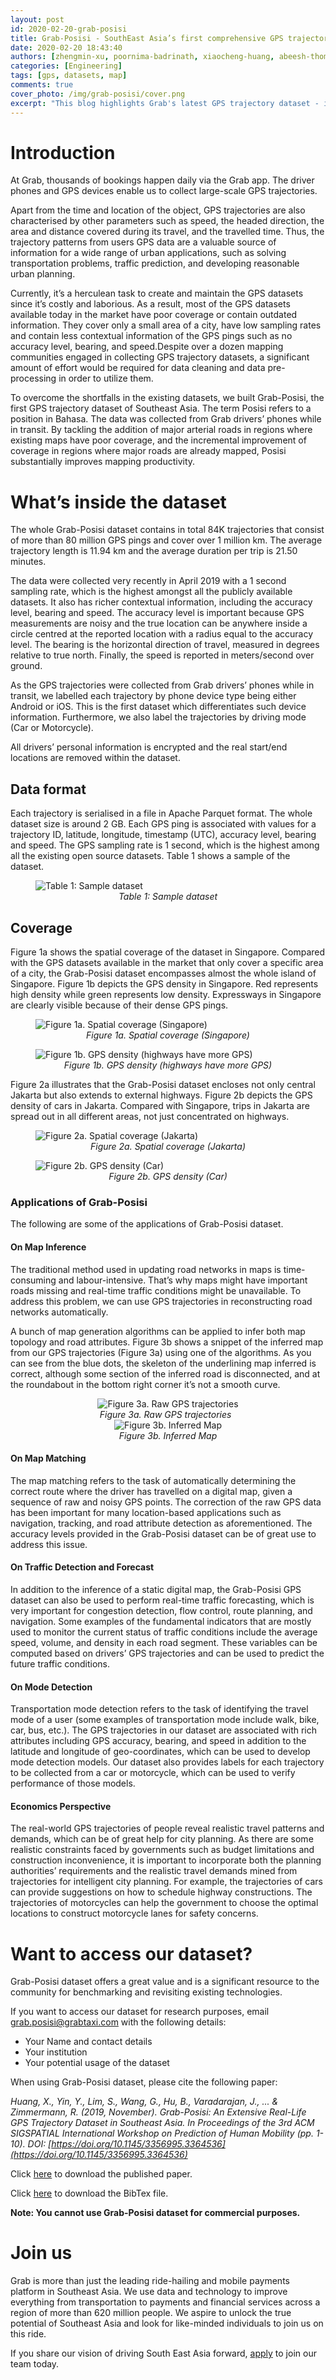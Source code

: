 ```yaml
---
layout: post
id: 2020-02-20-grab-posisi
title: Grab-Posisi - SouthEast Asia’s first comprehensive GPS trajectory dataset
date: 2020-02-20 18:43:40
authors: [zhengmin-xu, poornima-badrinath, xiaocheng-huang, abeesh-thomas]
categories: [Engineering]
tags: [gps, datasets, map]
comments: true
cover_photo: /img/grab-posisi/cover.png
excerpt: "This blog highlights Grab's latest GPS trajectory dataset - its content, format, applications, and how you can access the dataset for your research purpose."
---
```



# Introduction        

At Grab, thousands of bookings happen daily via the Grab app. The driver phones and GPS devices enable us to collect large-scale GPS trajectories.

Apart from the time and location of the object, GPS trajectories are also characterised by other parameters such as speed, the headed direction, the area and distance covered during its travel, and the travelled time. Thus, the trajectory patterns from users GPS data are a valuable source of information for a wide range of urban applications, such as solving transportation problems, traffic prediction, and developing reasonable urban planning.

Currently, it’s a herculean task to create and maintain the GPS datasets since it’s costly and laborious. As a result, most of the GPS datasets available today in the market have poor coverage or contain outdated information. They cover only a small area of a city, have low sampling rates and contain less contextual information of the GPS pings such as no accuracy level, bearing, and speed.Despite over a dozen mapping communities engaged in collecting GPS trajectory datasets, a significant amount of effort would be required for data cleaning and data pre-processing in order to utilize them.

To overcome the shortfalls in the existing datasets, we built Grab-Posisi, the first GPS trajectory dataset of Southeast Asia. The term Posisi refers to a position in Bahasa. The data was collected from Grab drivers’ phones while in transit. By tackling the addition of major arterial roads in regions where existing maps have poor coverage, and the incremental improvement of coverage in regions where major roads are already mapped, Posisi substantially improves mapping productivity.

# What’s inside the dataset

The whole Grab-Posisi dataset contains in total 84K trajectories that consist of more than 80 million GPS pings and cover over 1 million km. The average trajectory length is 11.94 km and the average duration per trip is 21.50 minutes.

The data were collected very recently in April 2019 with a 1 second sampling rate, which is the highest amongst all the publicly available datasets. It also has richer contextual information, including the accuracy level, bearing and speed. The accuracy level is important because GPS measurements are noisy and the true location can be anywhere inside a circle centred at the reported location with a radius equal to the accuracy level. The bearing is the horizontal direction of travel, measured in degrees relative to true north. Finally, the speed is reported in meters/second over ground.

As the GPS trajectories were collected from Grab drivers’ phones while in transit, we labelled each trajectory by phone device type being either Android or iOS. This is the first dataset which differentiates such device information. Furthermore, we also label the trajectories by driving mode (Car or Motorcycle).

All drivers’ personal information is encrypted and the real start/end locations are removed within the dataset.

## Data format

Each trajectory is serialised in a file in Apache Parquet format. The whole dataset size is around 2 GB. Each GPS ping is associated with values for a trajectory ID, latitude, longitude, timestamp (UTC), accuracy level, bearing and speed. The GPS sampling rate is 1 second, which is the highest among all the existing open source datasets. Table 1 shows a sample of the dataset.

<div class="post-image-section"><figure>
  <img src="/img/grab-posisi/image6.png" alt="Table 1: Sample dataset">
  <figcaption align="middle"><i>Table 1: Sample dataset</i></figcaption>
</figure></div>

## Coverage

Figure 1a shows the spatial coverage of the dataset in Singapore. Compared with the GPS datasets available in the market that only cover a specific area of a city, the Grab-Posisi dataset encompasses almost the whole island of Singapore. Figure 1b depicts the GPS density in Singapore. Red represents high density while green represents low density. Expressways in Singapore are clearly visible because of their dense GPS pings.

<div class="post-image-section"><figure>
  <img src="/img/grab-posisi/image7.png" alt="Figure 1a. Spatial coverage (Singapore)">
  <figcaption align="middle"><i>Figure 1a. Spatial coverage (Singapore)</i></figcaption>
</figure></div>

<div class="post-image-section"><figure>
  <img src="/img/grab-posisi/image5.png" alt="Figure 1b. GPS density (highways have more GPS)">
  <figcaption align="middle"><i>Figure 1b. GPS density (highways have more GPS)</i></figcaption>
</figure></div>

Figure 2a illustrates that the Grab-Posisi dataset encloses not only central Jakarta but also extends to external highways. Figure 2b depicts the GPS density of cars in Jakarta. Compared with Singapore, trips in Jakarta are spread out in all different areas, not just concentrated on highways.


<div class="post-image-section"><figure>
  <img src="/img/grab-posisi/image2.png" alt="Figure 2a. Spatial coverage (Jakarta)">
  <figcaption align="middle"><i>Figure 2a. Spatial coverage (Jakarta)</i></figcaption>
</figure></div>

<div class="post-image-section"><figure>
  <img src="/img/grab-posisi/image1.png" alt="Figure 2b. GPS density (Car)">
  <figcaption align="middle"><i>Figure 2b. GPS density (Car)</i></figcaption>
</figure></div>


### Applications of Grab-Posisi

The following are some of the applications of Grab-Posisi dataset.

#### On Map Inference

The traditional method used in updating road networks in maps is time-consuming and labour-intensive. That’s why maps might have important roads missing and real-time traffic conditions might be unavailable. To address this problem, we can use GPS trajectories in reconstructing road networks automatically.

A bunch of map generation algorithms can be applied to infer both map topology and road attributes. Figure 3b shows a snippet of the inferred map from our GPS trajectories (Figure 3a) using one of the algorithms. As you can see from the blue dots, the skeleton of the underlining map inferred is correct, although some section of the inferred road is disconnected, and at the roundabout in the bottom right corner it’s not a smooth curve.


<div style="text-align: center;">
<div class="row">
  <div class="column">
    <img src="/img/grab-posisi/image3.jpg" alt="Figure 3a. Raw GPS trajectories">
    <figcaption align="middle"><i>Figure 3a. Raw GPS trajectories  </i></figcaption>
  </div>
  <div class="column">
    <img src="/img/grab-posisi/image4.jpg" alt="Figure 3b. Inferred Map">
    <figcaption align="middle"><i>Figure 3b. Inferred Map</i></figcaption>
  </div>
</div>
</div>



#### On Map Matching                                         

The map matching refers to the task of automatically determining the correct route where the driver has travelled on a digital map, given a sequence of raw and noisy GPS points. The correction of the raw GPS data has been important for many location-based applications such as navigation, tracking, and road attribute detection as aforementioned. The accuracy levels provided in the Grab-Posisi dataset can be of great use to address this issue.

#### On Traffic Detection and Forecast                         

In addition to the inference of a static digital map, the Grab-Posisi GPS dataset can also be used to perform real-time traffic forecasting, which is very important for congestion detection, flow control, route planning, and navigation. Some examples of the fundamental indicators that are mostly used to monitor the current status of traffic conditions include the average speed, volume, and density in each road segment. These variables can be computed based on drivers’ GPS trajectories and can be used to predict the future traffic conditions.

#### On Mode Detection                         

Transportation mode detection refers to the task of identifying the travel mode of a user (some examples of transportation mode include walk, bike, car, bus, etc.). The GPS trajectories in our dataset are associated with rich attributes including GPS accuracy, bearing, and speed in addition to the latitude and longitude of geo-coordinates, which can be used to develop mode detection models. Our dataset also provides labels for each trajectory to be collected from a car or motorcycle, which can be used to verify performance of those models.

#### Economics Perspective                                         

The real-world GPS trajectories of people reveal realistic travel patterns and demands, which can be of great help for city planning. As there are some realistic constraints faced by governments such as budget limitations and construction inconvenience, it is important to incorporate both the planning authorities’ requirements and the realistic travel demands mined from trajectories for intelligent city planning. For example, the trajectories of cars can provide suggestions on how to schedule highway constructions. The trajectories of motorcycles can help the government to choose the optimal locations to construct motorcycle lanes for safety concerns.

# Want to access our dataset?

Grab-Posisi dataset offers a great value and is a significant resource to the community for benchmarking and revisiting existing technologies.         

If you want to access our dataset for research purposes, email [grab.posisi@grabtaxi.com](mailto:grab.posisi@grabtaxi.com) with the following details:

*   Your Name and contact details
*   Your institution
*   Your potential usage of the dataset

When using Grab-Posisi dataset, please cite the following paper:

_Huang, X., Yin, Y., Lim, S., Wang, G., Hu, B., Varadarajan, J., ... & Zimmermann, R. (2019, November). Grab-Posisi: An Extensive Real-Life GPS Trajectory Dataset in Southeast Asia. In Proceedings of the 3rd ACM SIGSPATIAL International Workshop on Prediction of Human Mobility (pp. 1-10). DOI: [https://doi.org/10.1145/3356995.3364536](https://doi.org/10.1145/3356995.3364536)_

<div>Click <a href="/files/Grab-Posisi_An_Extensive_Real-Life_GPS_Trajectory_Dataset_in_Southeast_Asia.pdf" download>here</a> to download the published paper.<p></p></div>

<div>Click <a href="/files/grab-posisi-dataset.bib" download>here</a> to download the BibTex file.<p></p></div>

**Note: You cannot use Grab-Posisi dataset for commercial purposes.**

# Join us

Grab is more than just the leading ride-hailing and mobile payments platform in Southeast Asia. We use data and technology to improve everything from transportation to payments and financial services across a region of more than 620 million people. We aspire to unlock the true potential of Southeast Asia and look for like-minded individuals to join us on this ride.

If you share our vision of driving South East Asia forward, [apply](https://grab.careers/jobs/) to join our team today.
